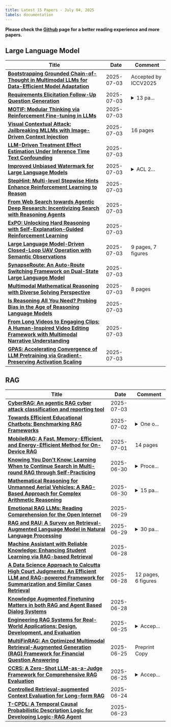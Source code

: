 ```yaml
---
title: Latest 15 Papers - July 04, 2025
labels: documentation
---
```

**Please check the [Github](https://github.com/zezhishao/MTS_Daily_ArXiv) page for a better reading experience and more papers.**

## Large Language Model
| **Title** | **Date** | **Comment** |
| --- | --- | --- |
| **[Bootstrapping Grounded Chain-of-Thought in Multimodal LLMs for Data-Efficient Model Adaptation](http://arxiv.org/abs/2507.02859v1)** | 2025-07-03 | Accepted by ICCV2025 |
| **[Requirements Elicitation Follow-Up Question Generation](http://arxiv.org/abs/2507.02858v1)** | 2025-07-03 | <details><summary>13 pa...</summary><p>13 pages, 2 figures, accepted at the 33rd IEEE International Requirements Engineering 2025</p></details> |
| **[MOTIF: Modular Thinking via Reinforcement Fine-tuning in LLMs](http://arxiv.org/abs/2507.02851v1)** | 2025-07-03 |  |
| **[Visual Contextual Attack: Jailbreaking MLLMs with Image-Driven Context Injection](http://arxiv.org/abs/2507.02844v1)** | 2025-07-03 | 16 pages |
| **[LLM-Driven Treatment Effect Estimation Under Inference Time Text Confounding](http://arxiv.org/abs/2507.02843v1)** | 2025-07-03 |  |
| **[Improved Unbiased Watermark for Large Language Models](http://arxiv.org/abs/2502.11268v2)** | 2025-07-03 | <details><summary>ACL 2...</summary><p>ACL 2025 Main Conference</p></details> |
| **[StepHint: Multi-level Stepwise Hints Enhance Reinforcement Learning to Reason](http://arxiv.org/abs/2507.02841v1)** | 2025-07-03 |  |
| **[From Web Search towards Agentic Deep Research: Incentivizing Search with Reasoning Agents](http://arxiv.org/abs/2506.18959v3)** | 2025-07-03 |  |
| **[ExPO: Unlocking Hard Reasoning with Self-Explanation-Guided Reinforcement Learning](http://arxiv.org/abs/2507.02834v1)** | 2025-07-03 |  |
| **[Large Language Model-Driven Closed-Loop UAV Operation with Semantic Observations](http://arxiv.org/abs/2507.01930v2)** | 2025-07-03 | 9 pages, 7 figures |
| **[SynapseRoute: An Auto-Route Switching Framework on Dual-State Large Language Model](http://arxiv.org/abs/2507.02822v1)** | 2025-07-03 |  |
| **[Multimodal Mathematical Reasoning with Diverse Solving Perspective](http://arxiv.org/abs/2507.02804v1)** | 2025-07-03 | 8 pages |
| **[Is Reasoning All You Need? Probing Bias in the Age of Reasoning Language Models](http://arxiv.org/abs/2507.02799v1)** | 2025-07-03 |  |
| **[From Long Videos to Engaging Clips: A Human-Inspired Video Editing Framework with Multimodal Narrative Understanding](http://arxiv.org/abs/2507.02790v1)** | 2025-07-03 |  |
| **[GPAS: Accelerating Convergence of LLM Pretraining via Gradient-Preserving Activation Scaling](http://arxiv.org/abs/2506.22049v2)** | 2025-07-03 |  |

## RAG
| **Title** | **Date** | **Comment** |
| --- | --- | --- |
| **[CyberRAG: An agentic RAG cyber attack classification and reporting tool](http://arxiv.org/abs/2507.02424v1)** | 2025-07-03 |  |
| **[Towards Efficient Educational Chatbots: Benchmarking RAG Frameworks](http://arxiv.org/abs/2503.00781v2)** | 2025-07-02 | <details><summary>One o...</summary><p>One of the co-authors is having conflict in the submission to arXiv due to many edits (we have to make changes in evaluation strategies, i.e. section 5); in the paper there are still formatting issues</p></details> |
| **[MobileRAG: A Fast, Memory-Efficient, and Energy-Efficient Method for On-Device RAG](http://arxiv.org/abs/2507.01079v1)** | 2025-07-01 | 14 pages |
| **[Knowing You Don't Know: Learning When to Continue Search in Multi-round RAG through Self-Practicing](http://arxiv.org/abs/2505.02811v2)** | 2025-06-30 | <details><summary>Proce...</summary><p>Proceedings of the 48th International ACM SIGIR 2025</p></details> |
| **[Mathematical Reasoning for Unmanned Aerial Vehicles: A RAG-Based Approach for Complex Arithmetic Reasoning](http://arxiv.org/abs/2506.04998v2)** | 2025-06-30 | <details><summary>15 pa...</summary><p>15 pages, 7 figures, 4 appendix subsections</p></details> |
| **[Emotional RAG LLMs: Reading Comprehension for the Open Internet](http://arxiv.org/abs/2408.11189v2)** | 2025-06-29 |  |
| **[RAG and RAU: A Survey on Retrieval-Augmented Language Model in Natural Language Processing](http://arxiv.org/abs/2404.19543v2)** | 2025-06-29 | <details><summary>30 pa...</summary><p>30 pages, 7 figures. Draft version 1</p></details> |
| **[Machine Assistant with Reliable Knowledge: Enhancing Student Learning via RAG-based Retrieval](http://arxiv.org/abs/2506.23026v1)** | 2025-06-28 |  |
| **[A Data Science Approach to Calcutta High Court Judgments: An Efficient LLM and RAG-powered Framework for Summarization and Similar Cases Retrieval](http://arxiv.org/abs/2507.01058v1)** | 2025-06-28 | 12 pages, 6 figures |
| **[Knowledge Augmented Finetuning Matters in both RAG and Agent Based Dialog Systems](http://arxiv.org/abs/2506.22852v1)** | 2025-06-28 |  |
| **[Engineering RAG Systems for Real-World Applications: Design, Development, and Evaluation](http://arxiv.org/abs/2506.20869v1)** | 2025-06-25 | <details><summary>Accep...</summary><p>Accepted as a full paper to the 51st Euromicro Conference on Software Engineering and Advanced Applications (SEAA 2025). 9 pages, 4 figures. This is the preprint version and not the final camera ready version</p></details> |
| **[MultiFinRAG: An Optimized Multimodal Retrieval-Augmented Generation (RAG) Framework for Financial Question Answering](http://arxiv.org/abs/2506.20821v1)** | 2025-06-25 | Preprint Copy |
| **[CCRS: A Zero-Shot LLM-as-a-Judge Framework for Comprehensive RAG Evaluation](http://arxiv.org/abs/2506.20128v1)** | 2025-06-25 | <details><summary>Accep...</summary><p>Accepted at LLM4Eval @ SIGIR 2025</p></details> |
| **[Controlled Retrieval-augmented Context Evaluation for Long-form RAG](http://arxiv.org/abs/2506.20051v1)** | 2025-06-24 |  |
| **[T-CPDL: A Temporal Causal Probabilistic Description Logic for Developing Logic-RAG Agent](http://arxiv.org/abs/2506.18559v1)** | 2025-06-23 |  |

